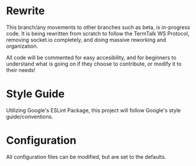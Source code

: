 # Rewrite

This branch/any movements to other branches such as beta, is in-progress code. It is being rewritten from scratch to follow the TermTalk WS Protocol, removing socket.io completely, and doing massive reworking and organization. 

All code will be commented for easy accesibility, and for beginners to understand what is going on if they choose to contribute, or modify it to their needs!

# Style Guide

Utilizing Google's ESLint Package, this project will follow Google's style guide/conventions.

# Configuration

All configuration files can be modified, but are set to the defaults.